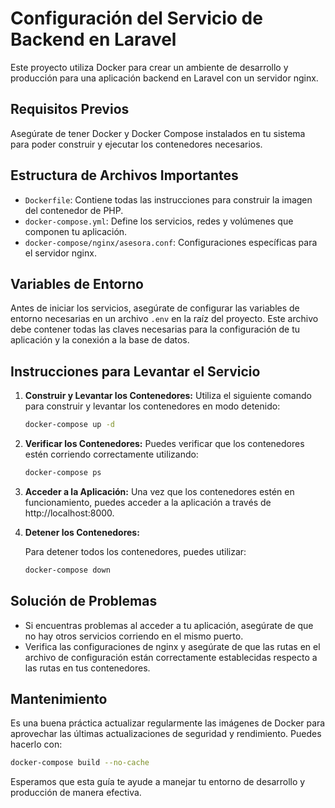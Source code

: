 # Configuración del Servicio de Backend en Laravel

Este proyecto utiliza Docker para crear un ambiente de desarrollo y producción para una aplicación backend en Laravel con un servidor nginx.

## Requisitos Previos

Asegúrate de tener Docker y Docker Compose instalados en tu sistema para poder construir y ejecutar los contenedores necesarios.

## Estructura de Archivos Importantes

- `Dockerfile`: Contiene todas las instrucciones para construir la imagen del contenedor de PHP.
- `docker-compose.yml`: Define los servicios, redes y volúmenes que componen tu aplicación.
- `docker-compose/nginx/asesora.conf`: Configuraciones específicas para el servidor nginx.

## Variables de Entorno

Antes de iniciar los servicios, asegúrate de configurar las variables de entorno necesarias en un archivo `.env` en la raíz del proyecto. Este archivo debe contener todas las claves necesarias para la configuración de tu aplicación y la conexión a la base de datos.

## Instrucciones para Levantar el Servicio

1. **Construir y Levantar los Contenedores:**
   Utiliza el siguiente comando para construir y levantar los contenedores en modo detenido:

   ```bash
   docker-compose up -d
    ```
2. **Verificar los Contenedores:**
    Puedes verificar que los contenedores estén corriendo correctamente utilizando:
    ```bash
   docker-compose ps
    ```
3. **Acceder a la Aplicación:** Una vez que los contenedores estén en funcionamiento, puedes acceder a la aplicación a través de http://localhost:8000.

4. **Detener los Contenedores:**

    Para detener todos los contenedores, puedes utilizar:
    ```bash
   docker-compose down
    ```

## Solución de Problemas
* Si encuentras problemas al acceder a tu aplicación, asegúrate de que no hay otros servicios corriendo en el mismo puerto.
* Verifica las configuraciones de nginx y asegúrate de que las rutas en el archivo de configuración están correctamente establecidas respecto a las rutas en tus contenedores.

## Mantenimiento 
Es una buena práctica actualizar regularmente las imágenes de Docker para aprovechar las últimas actualizaciones de seguridad y rendimiento. Puedes hacerlo con:
```bash
docker-compose build --no-cache
```
Esperamos que esta guía te ayude a manejar tu entorno de desarrollo y producción de manera efectiva.
